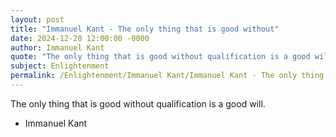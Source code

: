 ```yaml
---
layout: post
title: "Immanuel Kant - The only thing that is good without"
date: 2024-12-28 12:00:00 -0000
author: Immanuel Kant
quote: "The only thing that is good without qualification is a good will."
subject: Enlightenment
permalink: /Enlightenment/Immanuel Kant/Immanuel Kant - The only thing that is good without
---
```


The only thing that is good without qualification is a good will.

- Immanuel Kant
